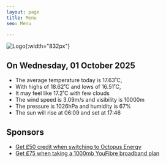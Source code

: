 ```yaml
---
layout: page
title: Menu
seo: Menu

---
```


![Logo](/images/logo.jpg){:width="832px"}

<!-- weather_marker starts -->
## On Wednesday, 01 October 2025

- The average temperature today is 17.63˚C,
- With highs of 18.62˚C and lows of 16.51˚C,
- It may feel like 17.2˚C with few clouds
- The wind speed is 3.09m/s and visibility is 10000m
- The pressure is 1026hPa and humidity is 67%
- The sun will rise at 06:09 and set at 17:46

<!-- weather_marker ends -->

## Sponsors

- [Get £50 credit when switching to Octopus Energy](https://bit.ly/3oD1nnS)
- [Get £75 when taking a 1000mb YouFibre broadband plan](https://aklam.io/91zWhU?)

